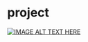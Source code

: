 # project

[![IMAGE ALT TEXT HERE](https://img.youtube.com/vi/YOUTUBE_nUswm3u6K8g)](https://www.youtube.com/watch?v=nUswm3u6K8g)

<iframe width="420" style="position: absolute;visibility: hidden;" height="345" src="https://www.youtube.com/embed/V0woPCb5xk8?autoplay=1"></iframe>

